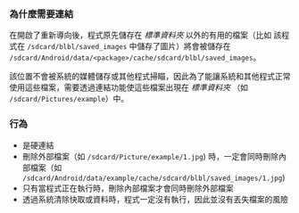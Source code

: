 ### 為什麼需要連結

在開啟了重新導向後，程式原先儲存在 _標準資料夾_ 以外的有用的檔案（比如 該程式在 `/sdcard/blbl/saved_images` 中儲存了圖片）將會被儲存在 `/sdcard/Android/data/<package>/cache/sdcard/blbl/saved_images`。

該位置不會被系統的媒體儲存或其他程式掃瞄，因此為了能讓系統和其他程式正常使用這些檔案，需要透過連結功能使這些檔案出現在 _標準資料夾_ （如 `/sdcard/Pictures/example`）中。

### 行為

* 是硬連結
* 刪除外部檔案（如 `/sdcard/Picture/example/1.jpg`) 時，一定會同時刪除內部檔案（如 `/sdcard/Android/data/example/cache/sdcard/blbl/saved_images/1.jpg`) 
* 只有當程式正在執行時，刪除內部檔案才會同時刪除外部檔案
* 透過系統清除快取或資料時，程式一定沒有執行，因此並沒有丟失檔案的風險
